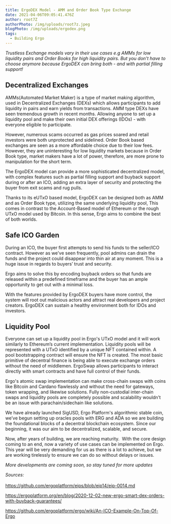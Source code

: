 ```yaml
---
title: ErgoDEX Model - AMM and Order Book Type Exchange
date: 2021-04-06T09:05:41.476Z
author: root7Z
authorPhoto: /img/uploads/root7z.jpeg
blogPhoto: /img/uploads/ergodex.png
tags:
  - Building Ergo
---
```

*Trustless Exchange models vary in their use cases e.g AMMs for low liquidity pairs and Order Books for high liquidity pairs. But you don’t have to choose anymore because ErgoDEX can bring both - and with partial filling support!*

## Decentralized Exchanges

AMMs(Automated Market Maker) is a type of market making algorithm, used in Decentralized Exchanges (DEXs) which allows participants to add liquidity in pairs and earn yields from transactions. AMM type DEXs have seen tremendous growth in recent months. Allowing anyone to set up a liquidity pool and make their own initial DEX offerings (IDOs) - with everyone eligible to participate.

However, numerous scams occurred as gas prices soared and retail investors were both unprotected and sidelined. Order Book based exchanges are seen as a more affordable choice due to their low fees. However, they are uninteresting for low liquidity markets because in Order Book type, market makers have a lot of power, therefore, are more prone to manipulation for the short term. 

The ErgoDEX model can provide a more sophisticated decentralized model, with complex features such as partial filling support and buyback support during or after an ICO, adding an extra layer of security and protecting the buyer from exit scams and rug pulls. 

Thanks to its eUTxO based model, ErgoDEX can be designed both as AMM and as Order Book type, utilizing the same underlying liquidity pool, This comes in contrast to the Account-Based model of Ethereum or the rough UTxO model used by Bitcoin. In this sense, Ergo aims to combine the best of both worlds.

## Safe ICO Garden

During an ICO, the buyer first attempts to send his funds to the seller/ICO contract. However as we've seen frequently, pool admins can drain the funds and the project could disappear into thin air at any moment. This is a huge issue in regards to buyers’ trust and security.

Ergo aims to solve this by encoding buyback orders so that funds are released within a predefined timeframe and the buyer has an ample opportunity to get out with a minimal loss. 

With the features provided by ErgoDEX buyers have more control, the system will root out malicious actors and attract real developers and project creators. ErgoDEX can sustain a healthy environment both for IDOs and investors.

## Liquidity Pool

Everyone can set up a liquidity pool in Ergo's UTxO model and it will work similarly to Ethereum’s current implementation. Liquidity pools will be represented with a UTxO identified by a unique NFT contained within. A pool bootstrapping contract will ensure the NFT is created. The most basic primitive of decentral finance is being able to execute exchange orders without the need of middlemen. ErgoSwap allows participants to interact directly with smart contracts and have full control of their funds. 

Ergo's atomic swap implementation can make cross-chain swaps with coins like Bitcoin and Cardano flawlessly and without the need for gateways, token wrapping, and likewise solutions. Fully non-custodial inter-chain swaps and liquidity pools are completely possible and scalability wouldn’t be an issue with parachain/sidechain like solutions.

We have already launched SigUSD, Ergo Platform's algorithmic stable coin, we’ve begun setting up oracles pools with ERG and ADA so we are building the foundational blocks of a decentral blockchain ecosystem. Since our beginning, it was our aim to be decentralized, scalable, and secure. 

Now, after years of building, we are reaching maturity.  With the core design coming to an end, now a variety of use cases can be implemented on Ergo. This year will be very demanding for us as there is a lot to achieve, but we are working tirelessly to ensure we can do so without delays or issues.

*More developments are coming soon, so stay tuned for more updates*

*Sources:*\
\
<https://github.com/ergoplatform/eips/blob/eip14/eip-0014.md>

<https://ergoplatform.org/en/blog/2020-12-02-new-ergo-smart-dex-orders-with-buyback-guarantees/>

<https://github.com/ergoplatform/ergo/wiki/An-ICO-Example-On-Top-Of-Ergo>